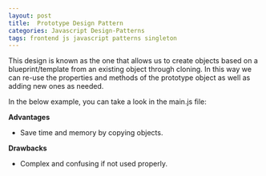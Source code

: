 ```yaml
---
layout: post
title:  Prototype Design Pattern
categories: Javascript Design-Patterns
tags: frontend js javascript patterns singleton
---
```


This design is known as the one that allows us to create objects based on a blueprint/template from an existing object through cloning. In this way we can re-use the properties and methods of the prototype object as well as adding new ones as needed.

In the below example, you can take a look in the main.js file:


**Advantages**

- Save time and memory by copying objects.

**Drawbacks**

- Complex and confusing if not used properly.